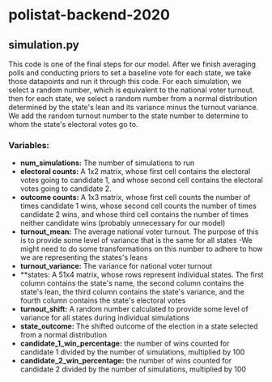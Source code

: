 # polistat-backend-2020

## simulation.py
This code is one of the final steps for our model. After we finish averaging polls and conducting priors to set a baseline vote for each state, we take those datapoints and run it through this code. For each simulation, we select a random number, which is equivalent to the national voter turnout. then for each state, we select a random number from a normal distribution determined by the state's lean and its variance minus the turnout variance. We add the random turnout number to the state number to determine to whom the state's electoral votes go to.

### Variables:
- **num_simulations:** The number of simulations to run
- **electoral counts:** A 1x2 matrix, whose first cell contains the electoral votes going to candidate 1, and whose second cell contains the electoral votes going to candidate 2.
- **outcome counts:** A 1x3 matrix, whose first cell counts the number of times candidate 1 wins, whose second cell counts the number of times candidate 2 wins, and whose third cell contains the number of times neither candidate wins (probably unnecessary for our model)
- **turnout_mean:** The average national voter turnout. The purpose of this is to provide some level of variance that is the same for all states
    -We might need to do some transformations on this number to adhere to how we are representing the states's leans
- **turnout_variance:** The variance for national voter turnout
- **states: A 51x4 matrix, whose rows represent individual states. The first column contains the state's name, the second column contains the state's lean, the third column contains the state's variance, and the fourth column contains the state's electoral votes
- **turnout_shift:** A random number calculated to provide some level of variance for all states during individual simulations
- **state_outcome:** The shifted outcome of the election in a state selected from a normal distribution
- **candidate_1_win_percentage:** the number of wins counted for candidate 1 divided by the number of simulations, multiplied by 100
- **candidate_2_win_percentage:** the number of wins counted for candidate 2 divided by the number of simulations, multiplied by 100

